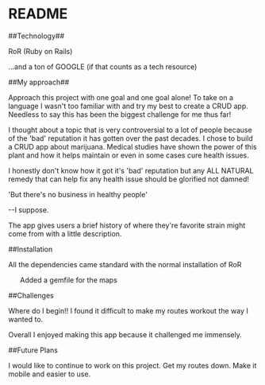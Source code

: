 # README

##Technology##

<p>RoR (Ruby on Rails)</p>
<p>...and a ton of GOOGLE (if that counts as a tech resource)</p>

##My approach##

<p>Approach this project with one goal and one goal alone! To take on a language I wasn't too familiar with and try my best to create a CRUD app. Needless to say this has been the biggest challenge for me thus far!</p>
<p>I thought about a topic that is very controversial to a lot of people because of the 'bad' reputation it has gotten over the past decades. I chose to build a CRUD app about marijuana. Medical studies have shown the power of this plant and how it helps maintain or even in some cases cure health issues. </p>
<p>I honestly don't know how it got it's 'bad' reputation but any ALL NATURAL remedy that can help fix any health issue should be glorified not damned! </p>
    <article>'But there's no business in healthy people'</article>
<p>--I suppose.</p>
<p>The app gives users a brief history of where they're favorite strain might come from with a little description.</p>

##Installation

<p>All the dependencies came standard with the normal installation of RoR</p>
<ul>
    Added a gemfile for the maps
</ul>
##Challenges

<p>Where do I begin!! I found it difficult to make my routes workout the way I wanted to. </p>
<p>Overall I enjoyed making this app because it challenged me immensely.<p>

##Future Plans

<p>I would like to continue to work on this project. Get my routes down. Make it mobile and easier to use.</p>